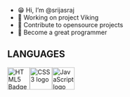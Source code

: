 - 😁 Hi, I’m @srijasraj
- 🦾 Working on project Viking
- 🍁 Contribute to opensource projects
- 🚀 Become a great programmer

## LANGUAGES
<img width="51" alt="HTML5 Badge" src="https://upload.wikimedia.org/wikipedia/commons/thumb/3/38/HTML5_Badge.svg/512px-HTML5_Badge.svg.png"><img width="51" alt="CSS3 logo" src="https://upload.wikimedia.org/wikipedia/commons/thumb/6/62/CSS3_logo.svg/512px-CSS3_logo.svg.png"><img width="51" alt="JavaScript logo" src="https://upload.wikimedia.org/wikipedia/commons/thumb/9/99/Unofficial_JavaScript_logo_2.svg/512px-Unofficial_JavaScript_logo_2.svg.png">
<!---
srijasraj/srijasraj is a ✨ special ✨ repository because its `README.md` (this file) appears on your GitHub profile.
You can click the Preview link to take a look at your changes.
--->
